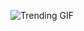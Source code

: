 ![Trending GIF](https://media4.giphy.com/media/v1.Y2lkPThiYjIxNzcybjNjNnlpZnR1OTBkeHhzejU3a3Y0eDhnc3VuandscWo4MHN6Z256YSZlcD12MV9naWZzX3NlYXJjaCZjdD1n/xUPGcEliCc7bETyfO8/giphy.gif)
